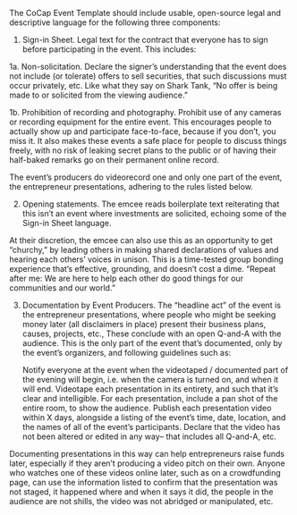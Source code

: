 The CoCap Event Template should include usable, open-source legal and descriptive language for the following three components:

1. Sign-in Sheet. Legal text for the contract that everyone has to sign before participating in the event. This includes:

1a. Non-solicitation. Declare the signer’s understanding that the event does not include (or tolerate) offers to sell securities, that such discussions must occur privately, etc. Like what they say on Shark Tank, “No offer is being made to or solicited from the viewing audience.”

1b. Prohibition of recording and photography. Prohibit use of any cameras or recording equipment for the entire event. This encourages people to actually show up and participate face-to-face, because if you don’t, you miss it. It also makes these events a safe place for people to discuss things freely, with no risk of leaking secret plans to the public or of having their half-baked remarks go on their permanent online record.

The event’s producers do videorecord one and only one part of the event, the entrepreneur presentations, adhering to the rules listed below.

2. Opening statements. The emcee reads boilerplate text reiterating that this isn’t an event where investments are solicited, echoing some of the Sign-in Sheet language.

At their discretion, the emcee can also use this as an opportunity to get “churchy,” by leading others in making shared declarations of values and hearing each others’ voices in unison. This is a time-tested group bonding experience that’s effective, grounding, and doesn’t cost a dime. “Repeat after me: We are here to help each other do good things for our communities and our world.”

3. Documentation by Event Producers. The “headline act” of the event is the entrepreneur presentations, where people who might be seeking money later (all disclaimers in place) present their business plans, causes, projects, etc., These conclude with an open Q-and-A with the audience. This is the only part of the event that’s documented, only by the event’s organizers, and following guidelines such as:

    Notify everyone at the event when the videotaped / documented part of the evening will begin, i.e. when the camera is turned on, and when it will end.
    Videotape each presentation in its entirety, and such that it’s clear and intelligible.
    For each presentation, include a pan shot of the entire room, to show the audience.
    Publish each presentation video within X days, alongside a listing of the event’s time, date, location, and the names of all of the event’s participants.
    Declare that the video has not been altered or edited in any way– that includes all Q-and-A, etc.

Documenting presentations in this way can help entrepreneurs raise funds later, especially if they aren’t producing a video pitch on their own. Anyone who watches one of these videos online later, such as on a crowdfunding page, can use the information listed to confirm that the presentation was not staged, it happened where and when it says it did, the people in the audience are not shills, the video was not abridged or manipulated, etc.
